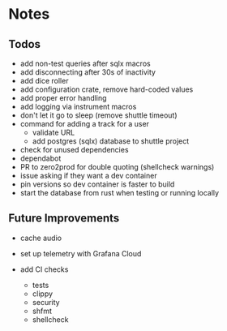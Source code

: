# Notes

## Todos

- add non-test queries after sqlx macros
- add disconnecting after 30s of inactivity
- add dice roller
- add configuration crate, remove hard-coded values
- add proper error handling
- add logging via instrument macros
- don't let it go to sleep (remove shuttle timeout)
- command for adding a track for a user
  - validate URL
  - add postgres (sqlx) database to shuttle project
- check for unused dependencies
- dependabot
- PR to zero2prod for double quoting (shellcheck warnings)
- issue asking if they want a dev container
- pin versions so dev container is faster to build
- start the database from rust when testing or running locally

## Future Improvements

- cache audio
- set up telemetry with Grafana Cloud

- add CI checks
  - tests
  - clippy
  - security
  - shfmt
  - shellcheck
